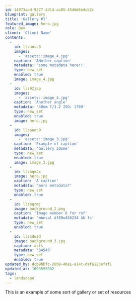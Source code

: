 ```yaml
---
id: 14973aad-9377-4d14-ac85-45d6d6bdcb2c
blueprint: gallery
title: 'Gallery #1'
featured_image: hero.jpg
role: Dev
client: 'Client Name'
contents:
  -
    id: llzausc3
    images:
      - 'assets::image_4.jpg'
    caption: 'ANother caption'
    metadata: 'some metadata here!!'
    type: new_set
    enabled: true
    image: image_4.jpg
  -
    id: llz92jap
    images:
      - 'assets::image_4.jpg'
    caption: 'Another angle'
    metadata: '40mm f/1.2 ISO: 1700'
    type: new_set
    enabled: true
    image: hero.jpg
  -
    id: llzauoc9
    images:
      - 'assets::image_3.jpg'
    caption: 'Example of caption'
    metadata: 'Gallery 3dome'
    type: new_set
    enabled: true
    image: image_3.jpg
  -
    id: llzbqm2x
    image: hero.jpg
    caption: 'A caption'
    metadata: 'more metadata?'
    type: new_set
    enabled: true
  -
    id: llzbqzmj
    image: background_2.png
    caption: 'Image number 6 for ref'
    metadata: 'mAnsal df89w456234 bk fs'
    type: new_set
    enabled: true
  -
    id: llzcdwad
    image: background_3.jpg
    caption: asfs
    metadata: '34545'
    type: new_set
    enabled: true
updated_by: dcb9bbfc-28b8-4be1-a14c-daf6123afaf1
updated_at: 1693595092
tags:
  - landscape
---
```

This is an example of some sort of gallery or set of resources